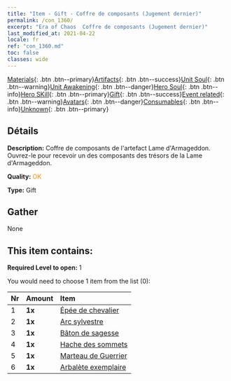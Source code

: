 ```yaml
---
title: "Item - Gift - Coffre de composants (Jugement dernier)"
permalink: /con_1360/
excerpt: "Era of Chaos  Coffre de composants (Jugement dernier)"
last_modified_at: 2021-04-22
locale: fr
ref: "con_1360.md"
toc: false
classes: wide
---
```

 [Materials](/ItemsFR/){: .btn .btn--primary}[Artifacts](/ItemsFR/Artifacts/){: .btn .btn--success}[Unit Soul](/ItemsFR/UnitSoul/){: .btn .btn--warning}[Unit Awakening](/ItemsFR/UnitAwakening/){: .btn .btn--danger}[Hero Soul](/ItemsFR/HeroSoul/){: .btn .btn--info}[Hero SKill](/ItemsFR/HeroSkill/){: .btn .btn--primary}[Gift](/ItemsFR/Gift/){: .btn .btn--success}[Event related](/ItemsFR/Events/){: .btn .btn--warning}[Avatars](/ItemsFR/Avatars/){: .btn .btn--danger}[Consumables](/ItemsFR/Consumables/){: .btn .btn--info}[Unknown](/ItemsFR/Unknown/){: .btn .btn--primary}

## Détails
 **Description:** Coffre de composants de l'artefact Lame d'Armageddon. Ouvrez-le pour recevoir un des composants des trésors de la Lame d'Armageddon.

 **Quality:** <span style="color: #FF8C00">OK</span>

 **Type:** Gift

## Gather

  None

## This item contains:

 **Required Level to open:** 1

 You would need to choose 1 item from the list (0):

  | Nr | Amount |     Item    |
  |:---|:-------|:------------|
  | 1 |  **1x** | [Épée de chevalier](/ItemsFR/art_166/) |  | 
  | 2 |  **1x** | [Arc sylvestre](/ItemsFR/art_167/) |  | 
  | 3 |  **1x** | [Bâton de sagesse](/ItemsFR/art_168/) |  | 
  | 4 |  **1x** | [Hache des sommets](/ItemsFR/art_169/) |  | 
  | 5 |  **1x** | [Marteau de Guerrier](/ItemsFR/art_170/) |  | 
  | 6 |  **1x** | [Arbalète exemplaire](/ItemsFR/art_171/) |  | 

